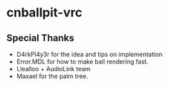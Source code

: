 # cnballpit-vrc

## Special Thanks
 * D4rkPl4y3r for the idea and tips on implementation
 * Error.MDL for how to make ball rendering fast.
 * Llealloo + AudioLink team
 * Maxael for the palm tree.